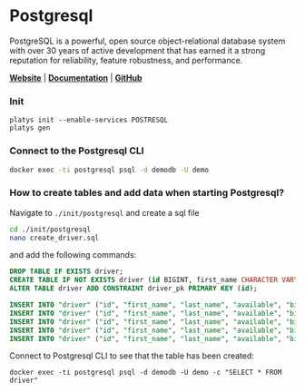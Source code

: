 # Postgresql

PostgreSQL is a powerful, open source object-relational database system with over 30 years of active development that has earned it a strong reputation for reliability, feature robustness, and performance. 

**[Website](http://www.postgresql.org)** | **[Documentation](https://www.postgresql.org/docs/)** | **[GitHub](https://github.com/postgres/postgres)**

### Init
```
platys init --enable-services POSTRESQL
platys gen
```

### Connect to the Postgresql CLI

``` bash
docker exec -ti postgresql psql -d demodb -U demo
```

### How to create tables and add data when starting Postgresql?

Navigate to `./init/postgresql` and create a sql file

```bash
cd ./init/postgresql
nano create_driver.sql
```

and add the following commands:

```sql
DROP TABLE IF EXISTS driver;
CREATE TABLE IF NOT EXISTS driver (id BIGINT, first_name CHARACTER VARYING(45), last_name CHARACTER VARYING(45), available CHARACTER VARYING(1), birthdate DATE, last_update TIMESTAMP);
ALTER TABLE driver ADD CONSTRAINT driver_pk PRIMARY KEY (id);

INSERT INTO "driver" ("id", "first_name", "last_name", "available", "birthdate", "last_update") VALUES (10,'Diann', 'Butler', 'Y', '10-JUN-68', CURRENT_TIMESTAMP);
INSERT INTO "driver" ("id", "first_name", "last_name", "available", "birthdate", "last_update") VALUES (11,'Micky', 'Isaacson', 'Y', '31-AUG-72' ,CURRENT_TIMESTAMP);
INSERT INTO "driver" ("id", "first_name", "last_name", "available", "birthdate", "last_update") VALUES (12,'Laurence', 'Lindsey', 'Y', '19-MAY-78' ,CURRENT_TIMESTAMP);
INSERT INTO "driver" ("id", "first_name", "last_name", "available", "birthdate", "last_update") VALUES (13,'Pam', 'Harrington', 'Y','10-JUN-68' ,CURRENT_TIMESTAMP);
INSERT INTO "driver" ("id", "first_name", "last_name", "available", "birthdate", "last_update") VALUES (14,'Brooke', 'Ferguson', 'Y','10-DEC-66' ,CURRENT_TIMESTAMP);
```

Connect to Postgresql CLI to see that the table has been created:

```
docker exec -ti postgresql psql -d demodb -U demo -c "SELECT * FROM driver"
```